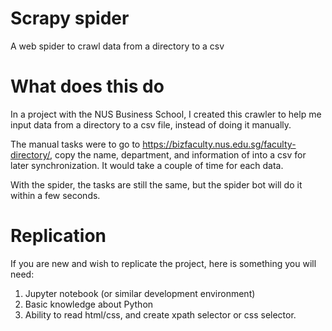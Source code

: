 # Scrapy spider
A web spider to crawl data from a directory to a csv

# What does this do
In a project with the NUS Business School, I created this crawler to help me input data from a directory to a csv file, instead of doing it manually.

The manual tasks were to go to https://bizfaculty.nus.edu.sg/faculty-directory/, copy the name, department, and information of into a csv for later synchronization. It would take a couple of time for each data.

With the spider, the tasks are still the same, but the spider bot will do it within a few seconds.

# Replication
If you are new and wish to replicate the project, here is something you will need:

1. Jupyter notebook (or similar development environment)
2. Basic knowledge about Python
3. Ability to read html/css, and create xpath selector or css selector.

